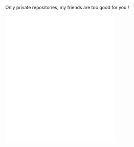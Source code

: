 Only private repositories, my friends are too good for you !

<a href="https://github.com/glearky/github-readme-stats">
  <img height=200 align="center" src="https://raw.githubusercontent.com/Glearky/github-stats/master/generated/overview.svg#gh-dark-mode-only" />
</a>
<a href="https://github.com/glearky/convoychat">
  <img height=200 align="center" src="https://raw.githubusercontent.com/Glearky/github-stats/master/generated/languages.svg#gh-dark-mode-only" />
</a>
